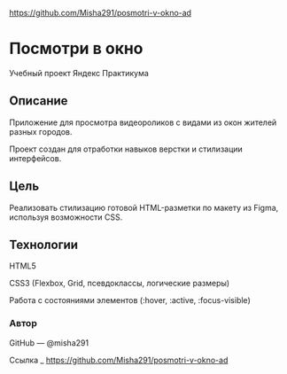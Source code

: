 https://github.com/Misha291/posmotri-v-okno-ad

# Посмотри в окно
Учебный проект Яндекс Практикума

## Описание
Приложение для просмотра видеороликов с видами из окон жителей разных городов.

Проект создан для отработки навыков верстки и стилизации интерфейсов.

## Цель
Реализовать стилизацию готовой HTML-разметки по макету из Figma, используя возможности CSS.

## Технологии
HTML5

CSS3 (Flexbox, Grid, псевдоклассы, логические размеры)

Работа с состояниями элементов (:hover, :active, :focus-visible)

### Автор
GitHub — @misha291

Ссылка _ https://github.com/Misha291/posmotri-v-okno-ad
